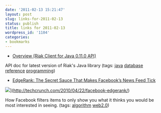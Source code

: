 ```yaml
---
date: '2011-02-13 15:21:47'
layout: post
slug: links-for-2011-02-13
status: publish
title: links for 2011-02-13
wordpress_id: '1104'
categories:
- bookmarks
---
```


  * [Overview (Riak Client for Java 0.11.0 API)](http://www.jarvana.com/jarvana/view/com/basho/riak/riak-client/0.11.0/riak-client-0.11.0-javadoc.jar!/overview-summary.html)


API doc for latest version of Riak's Java library (tags: [java](http://www.delicious.com/eob/java) [database](http://www.delicious.com/eob/database) [reference](http://www.delicious.com/eob/reference) [programming](http://www.delicious.com/eob/programming))


  * [EdgeRank: The Secret Sauce That Makes Facebook’s News Feed Tick](http://techcrunch.com/2010/04/22/facebook-edgerank)


![](http://tctechcrunch.files.wordpress.com/2010/04/graphshot3.png)](http://techcrunch.com/2010/04/22/facebook-edgerank/)


How Facebook filters items to only show you what it thinks you would be most interested in seeing. (tags: [algorithm](http://www.delicious.com/eob/algorithm) [web2.0](http://www.delicious.com/eob/web2.0))




